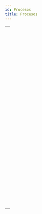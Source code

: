 ```yaml
---
id: Procesos
title: Procesos
---
```


|                                                                                                                   |
| ----------------------------------------------------------------------------------------------------------------- |
| [<!-- INCLUDE #_command_.ABORT PROCESS BY ID.Syntax -->](../../commands-legacy/abort-process-by-id.md)<br/>       |
| [<!-- INCLUDE #_command_.Count tasks.Syntax -->](../../commands-legacy/count-tasks.md)<br/>                       |
| [<!-- INCLUDE #_command_.Count user processes.Syntax -->](../../commands-legacy/count-user-processes.md)<br/>     |
| [<!-- INCLUDE #_command_.Count users.Syntax -->](../../commands-legacy/count-users.md)<br/>                       |
| [<!-- INCLUDE #_command_.Current process.Syntax -->](../../commands-legacy/current-process.md)<br/>               |
| [<!-- INCLUDE #_command_.Current process name.Syntax -->](../../commands-legacy/current-process-name.md)<br/>     |
| [<!-- INCLUDE #_command_.DELAY PROCESS.Syntax -->](../../commands-legacy/delay-process.md)<br/>                   |
| [<!-- INCLUDE #_command_.EXECUTE ON CLIENT.Syntax -->](../../commands-legacy/execute-on-client.md)<br/>           |
| [<!-- INCLUDE #_command_.Execute on server.Syntax -->](../../commands-legacy/execute-on-server.md)<br/>           |
| [<!-- INCLUDE #_command_.GET REGISTERED CLIENTS.Syntax -->](../../commands-legacy/get-registered-clients.md)<br/> |
| [<!-- INCLUDE #_command_.New process.Syntax -->](../../commands-legacy/new-process.md)<br/>                       |
| [<!-- INCLUDE #_command_.PAUSE PROCESS.Syntax -->](../../commands-legacy/pause-process.md)<br/>                   |
| [<!-- INCLUDE #_command_.Process aborted.Syntax -->](../../commands-legacy/process-aborted.md)<br/>               |
| [<!-- INCLUDE #_command_.Process activity.Syntax -->](../../commands/process-activity.md)<br/>                    |
| [<!-- INCLUDE #_command_.Process info.Syntax -->](../../commands/process-info.md)<br/>                            |
| [<!-- INCLUDE #_command_.Process number.Syntax -->](../../commands/process-number.md)<br/>                        |
| [<!-- INCLUDE #_command_.Process state.Syntax -->](../../commands-legacy/process-state.md)<br/>                   |
| [<!-- INCLUDE #_command_.REGISTER CLIENT.Syntax -->](../../commands-legacy/register-client.md)<br/>               |
| [<!-- INCLUDE #_command_.RESUME PROCESS.Syntax -->](../../commands-legacy/resume-process.md)<br/>                 |
| [<!-- INCLUDE #_command_.Session.Syntax -->](../../commands/session.md)<br/>                                      |
| [<!-- INCLUDE #_command_.Session info.Syntax -->](../../commands/session-info.md)<br/>                            |
| [<!-- INCLUDE #_command_.Session storage.Syntax -->](../../commands/session-storage.md)<br/>                      |
| [<!-- INCLUDE #_command_.UNREGISTER CLIENT.Syntax -->](../../commands-legacy/unregister-client.md)<br/>           |
